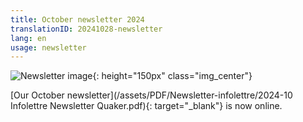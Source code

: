 ```yaml
---
title: October newsletter 2024
translationID: 20241028-newsletter
lang: en
usage: newsletter
---
```

![Newsletter image](/assets/images/email-icon.avif){: height="150px" class="img_center"}

[Our October newsletter](/assets/PDF/Newsletter-infolettre/2024-10 Infolettre Newsletter Quaker.pdf){: target="_blank"} is now online.
